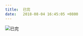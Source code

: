 ```yaml
---
title:  已完
date:   2018-08-04 16:45:05 +0800
---
```


![已完](https://data.yunbin.xyz/blog/2018/08/201808041645051533372305.jpg)

<!--209-->

